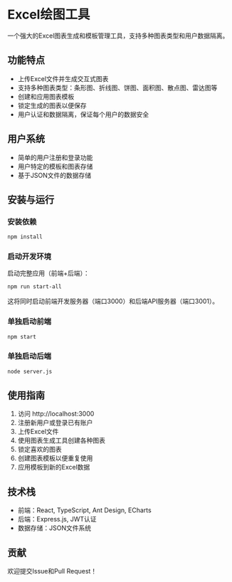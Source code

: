 # Excel绘图工具

一个强大的Excel图表生成和模板管理工具，支持多种图表类型和用户数据隔离。

## 功能特点

- 上传Excel文件并生成交互式图表
- 支持多种图表类型：条形图、折线图、饼图、面积图、散点图、雷达图等
- 创建和应用图表模板
- 锁定生成的图表以便保存
- 用户认证和数据隔离，保证每个用户的数据安全

## 用户系统

- 简单的用户注册和登录功能
- 用户特定的模板和图表存储
- 基于JSON文件的数据存储

## 安装与运行

### 安装依赖

```bash
npm install
```

### 启动开发环境

启动完整应用（前端+后端）：

```bash
npm run start-all
```

这将同时启动前端开发服务器（端口3000）和后端API服务器（端口3001）。

### 单独启动前端

```bash
npm start
```

### 单独启动后端

```bash
node server.js
```

## 使用指南

1. 访问 http://localhost:3000
2. 注册新用户或登录已有账户
3. 上传Excel文件
4. 使用图表生成工具创建各种图表
5. 锁定喜欢的图表
6. 创建图表模板以便重复使用
7. 应用模板到新的Excel数据

## 技术栈

- 前端：React, TypeScript, Ant Design, ECharts
- 后端：Express.js, JWT认证
- 数据存储：JSON文件系统

## 贡献

欢迎提交Issue和Pull Request！ 
